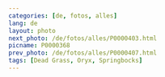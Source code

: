```yaml
---
categories: [de, fotos, alles]
lang: de
layout: photo
next_photo: /de/fotos/alles/P0000403.html
picname: P0000368
prev_photo: /de/fotos/alles/P0000407.html
tags: [Dead Grass, Oryx, Springbocks]
---
```

